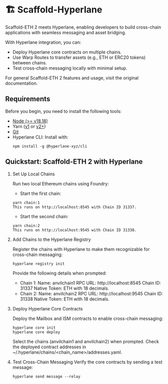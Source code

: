 # 🏗 Scaffold-Hyperlane

Scaffold-ETH 2 meets Hyperlane, enabling developers to build cross-chain applications with seamless messaging and asset bridging.

With Hyperlane integration, you can:

- Deploy Hyperlane core contracts on multiple chains.
- Use Warp Routes to transfer assets (e.g., ETH or ERC20 tokens) between chains.
- Test cross-chain messaging locally with minimal setup.

For general Scaffold-ETH 2 features and usage, visit the original documentation.

## Requirements

Before you begin, you need to install the following tools:

- [Node (>= v18.18)](https://nodejs.org/en/download/)
- Yarn ([v1](https://classic.yarnpkg.com/en/docs/install/) or [v2+](https://yarnpkg.com/getting-started/install))
- [Git](https://git-scm.com/downloads)
- Hyperlane CLI: Install with:
  ```
  npm install -g @hyperlane-xyz/cli
  ```

## Quickstart: Scaffold-ETH 2 with Hyperlane

1. Set Up Local Chains

   Run two local Ethereum chains using Foundry:

   - Start the first chain:

   ```
   yarn chain:1
   This runs on http://localhost:8545 with Chain ID 31337.
   ```

   - Start the second chain:

   ```
   yarn chain:2
   This runs on http://localhost:9545 with Chain ID 31338.
   ```

2. Add Chains to the Hyperlane Registry

   Register the chains with Hyperlane to make them recognizable for cross-chain messaging:

   ```
   hyperlane registry init
   ```

   Provide the following details when prompted:

   - Chain 1:
     Name: anvilchain1
     RPC URL: http://localhost:8545
     Chain ID: 31337
     Native Token: ETH with 18 decimals.
   - Chain 2:
     Name: anvilchain2
     RPC URL: http://localhost:9545
     Chain ID: 31338
     Native Token: ETH with 18 decimals.

3. Deploy Hyperlane Core Contracts

   Deploy the Mailbox and ISM contracts to enable cross-chain messaging:

   ```
   hyperlane core init
   hyperlane core deploy
   ```

   Select the chains (anvilchain1 and anvilchain2) when prompted.
   Check the deployed contract addresses in ~/.hyperlane/chains/<chain_name>/addresses.yaml.

4. Test Cross-Chain Messaging
   Verify the core contracts by sending a test message:

   ```
   hyperlane send message --relay
   ```
